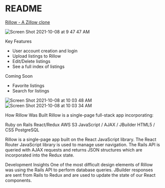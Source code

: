 # README

[Rillow - A Zillow clone](https://rillow.herokuapp.com/)

![Screen Shot 2021-10-08 at 9 47 47 AM](https://user-images.githubusercontent.com/78821523/136594275-f2fd59f7-4c64-4845-b1bf-2cb7b319e1b9.png)

Key Features
* User account creation and login
* Upload listings to Rillow
* Edit/Delete listings
* See a full index of listings

Coming Soon
* Favorite listings
* Search for listings


![Screen Shot 2021-10-08 at 10 03 48 AM](https://user-images.githubusercontent.com/78821523/136598147-ea9263fe-5a1b-4397-97f4-c5e8b5a7e4ee.png)
![Screen Shot 2021-10-08 at 10 03 34 AM](https://user-images.githubusercontent.com/78821523/136598150-2dadb0d2-ce1e-49bc-a198-2f05d2c58af8.png)

How Rillow Was Built
Rillow is a single-page full-stack app incorporating:

Ruby on Rails
React/Redux
AWS S3
JavaScript / AJAX / JBuilder
HTML5 / CSS
PostgreSQL

Rillow is a single-page app built on the React JavaScript library. The React Router JavaScript library is used to manage user navigation. The Rails API is queried with AJAX requests and returns JSON structures which are incorporated into the Redux state.

Development Insights
One of the most difficult design elements of Rillow was using the Rails API to perform database queries. JBuilder responses are sent from Rails to Redux and are used to update the state of our React components.
